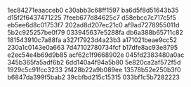 1ec84271eaacceb0
c30abb3c68ff1597
ba6d5f8d51643b35
d15f2f6437471225
7feeb677d84625c7
d58ebcc7c717c5f5
eb5ee6d8c01753f7
202ad8d207ec21c0
af9ad7278955011d
5b2c925257be0f79
033945637e5288fa
db6a388b65711c82
181543910c7a88fa
a327f7923d4a23b3
a171021beae9cc52
230a1c0143e0a663
7d47102780734fcf
b17dfe8ac93e8795
e2ec54e4b69d9b85
acf62c1f9668902e
045fd2383480a0ac
345b365fa5adf6b2
6dd140a4f94a5b80
5e820ca2af572f5d
1929c5c91fcc3233
2f428b22a9b089ee
13578b52e250b3f0
b6847da399f5bab2
39cbfbd215c15315
033bf1c5b7282223
